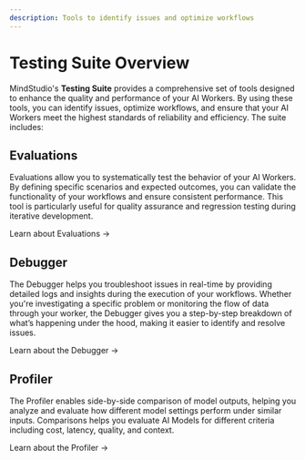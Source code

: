 ```yaml
---
description: Tools to identify issues and optimize workflows
---
```


# Testing Suite Overview

MindStudio's **Testing Suite** provides a comprehensive set of tools designed to enhance the quality and performance of your AI Workers. By using these tools, you can identify issues, optimize workflows, and ensure that your AI Workers meet the highest standards of reliability and efficiency. The suite includes:

## **Evaluations**

Evaluations allow you to systematically test the behavior of your AI Workers. By defining specific scenarios and expected outcomes, you can validate the functionality of your workflows and ensure consistent performance. This tool is particularly useful for quality assurance and regression testing during iterative development.

Learn about Evaluations →

## **Debugger**

The Debugger helps you troubleshoot issues in real-time by providing detailed logs and insights during the execution of your workflows. Whether you're investigating a specific problem or monitoring the flow of data through your worker, the Debugger gives you a step-by-step breakdown of what’s happening under the hood, making it easier to identify and resolve issues.

Learn about the Debugger →

## **Profiler**

The Profiler enables side-by-side comparison of model outputs, helping you analyze and evaluate how different model settings perform under similar inputs. Comparisons helps you evaluate AI Models for different criteria including cost, latency, quality, and context.

Learn about the Profiler →
